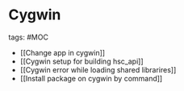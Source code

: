 # Cygwin

tags: #MOC 

- [[Change app in cygwin]]
- [[Cygwin setup for building hsc_api]]
- [[Cygwin error while loading shared librarires]]
- [[Install package on cygwin by command]]